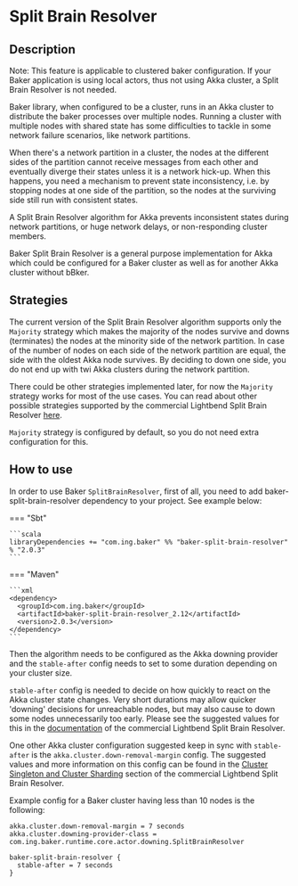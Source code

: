 # Split Brain Resolver

## Description
Note: This feature is applicable to clustered baker configuration. If
your Baker application is using local actors, thus not using Akka
cluster, a Split Brain Resolver is not needed.

Baker library, when configured to be a cluster, runs in an Akka cluster
to distribute the baker processes over multiple nodes. Running a
cluster with multiple nodes with shared state has some difficulties to
tackle in some network failure scenarios, like network partitions.

When there's a network partition in a cluster, the nodes at the
different sides of the partition cannot receive messages from each
other and eventually diverge their states unless it is a network
hick-up. When this happens, you need a mechanism to prevent state
inconsistency, i.e. by stopping nodes at one side of the partition, so
the nodes at the surviving side still run with consistent states.

A Split Brain Resolver algorithm for Akka prevents inconsistent states
during network partitions, or huge network delays, or non-responding
cluster members.

Baker Split Brain Resolver is a general purpose implementation for Akka
which could be configured for a Baker cluster as well as for another
Akka cluster without bBker.

## Strategies
The current version of the Split Brain Resolver algorithm supports only
the `Majority` strategy which makes the majority of the nodes survive
and downs (terminates) the nodes at the minority side of the network
partition. In case of the number of nodes on each side of the network
partition are equal, the side with the oldest Akka node survives. By
deciding to down one side, you do not end up with twi Akka clusters
during the network partition.

There could be other strategies implemented later, for now the
`Majority` strategy works for most of the use cases. You can read about
other possible strategies supported by the commercial Lightbend Split
Brain Resolver [here](https://developer.lightbend.com/docs/akka-commercial-addons/current/split-brain-resolver.html#strategies).

`Majority` strategy is configured by default, so you do not need extra
configuration for this.

## How to use
In order to use Baker `SplitBrainResolver`, first of all, you need to add
baker-split-brain-resolver dependency to your project. See example
below:

=== "Sbt"

    ```scala 
    libraryDependencies += "com.ing.baker" %% "baker-split-brain-resolver" % "2.0.3"
    ```

=== "Maven"

    ```xml 
    <dependency>
      <groupId>com.ing.baker</groupId>
      <artifactId>baker-split-brain-resolver_2.12</artifactId>
      <version>2.0.3</version>
    </dependency>
    ```

Then the algorithm needs to be configured as the Akka downing provider
and the `stable-after` config needs to set to some duration depending
on your cluster size.

`stable-after` config is needed to decide on how quickly to react on
the Akka cluster state changes. Very short durations may allow quicker
'downing' decisions for unreachable nodes, but may also cause to down
some nodes unnecessarily too early. Please see the suggested values for
this in the [documentation](https://developer.lightbend.com/docs/akka-commercial-addons/current/split-brain-resolver.html#stable-after)
of the commercial Lightbend Split Brain Resolver.

One other Akka cluster configuration suggested keep in sync with
`stable-after` is the `akka.cluster.down-removal-margin` config.
The suggested values and more information on this config can be found
in the [Cluster Singleton and Cluster Sharding](https://developer.lightbend.com/docs/akka-commercial-addons/current/split-brain-resolver.html#cluster-singleton-and-cluster-sharding)
section of the commercial Lightbend Split Brain Resolver.

Example config for a Baker cluster having less than 10 nodes is the
following:

```
akka.cluster.down-removal-margin = 7 seconds
akka.cluster.downing-provider-class = com.ing.baker.runtime.core.actor.downing.SplitBrainResolver

baker-split-brain-resolver {
  stable-after = 7 seconds
}
```

